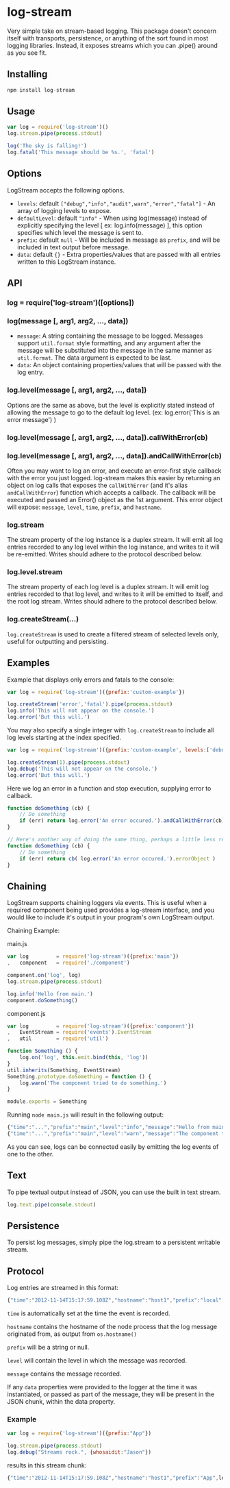 # log-stream

Very simple take on stream-based logging. This package doesn't concern itself with 
transports, persistence, or anything of the sort found in most logging libraries. 
Instead, it exposes streams which you can .pipe() around as you see fit.

## Installing

``` js
npm install log-stream
```

## Usage

``` js
var log = require('log-stream')()
log.stream.pipe(process.stdout)

log('The sky is falling!')
log.fatal('This message should be %s.', 'fatal') 
```

## Options

LogStream accepts the following options.

- `levels`: default `["debug","info","audit",warn","error","fatal"]` - An array of logging levels to expose.
- `defaultLevel`: default `"info"` - When using log(message) instead of explicitly specifying the level 
[ ex: log.info(message) ], this option specifies which level the message is sent to.
- `prefix`: default `null` - Will be included in message as `prefix`, and will be included in text output before message.
- `data`: default `{}` - Extra properties/values that are passed with all entries written to this 
LogStream instance.


## API

### log = require('log-stream')([options])

### log(message [, arg1, arg2, ..., data])

- `message`: A string containing the message to be logged. Messages support `util.format` style 
formatting, and any argument after the message will be substituted into the message in the same manner 
as `util.format`. The data argument is expected to be last. 
- `data`: An object containing properties/values that will be passed with the log entry.

### log.level(message [, arg1, arg2, ..., data])

Options are the same as above, but the level is explicitly stated instead of allowing the message to 
go to the default log level. (ex: log.error('This is an error message') )

### log.level(message [, arg1, arg2, ..., data]).callWithError(cb)
### log.level(message [, arg1, arg2, ..., data]).andCallWithError(cb)

Often you may want to log an error, and execute an error-first style callback with the error you just 
logged. log-stream makes this easier by returning an object on log calls that exposes the `callWithError` 
(and it's alias `andCallWithError`) function which accepts a callback. The callback will be executed and 
passed an Error() object as the 1st argument. This error object will expose: `message`, `level`, `time`, 
`prefix`, and `hostname`.

### log.stream 

The stream property of the log instance is a duplex stream. It will emit all log entries recorded to any 
log level within the log instance, and writes to it will be re-emitted. Writes should adhere to the 
protocol described below.

### log.level.stream 

The stream property of each log level is a duplex stream. It will emit log entries recorded to that log 
level, and writes to it will be emitted to itself, and the root log stream. Writes should adhere to the 
protocol described below.

### log.createStream(...)

`log.createStream` is used to create a filtered stream of selected levels only, useful for outputting and 
persisting. 

## Examples

Example that displays only errors and fatals to the console: 

``` js
var log = require('log-stream')({prefix:'custom-example'})

log.createStream('error','fatal').pipe(process.stdout)
log.info('This will not appear on the console.')
log.error('But this will.')
``` 

You may also specify a single integer with `log.createStream` to include all log levels starting at the 
index specified.

``` js
var log = require('log-stream')({prefix:'custom-example', levels:['debug','error','fatal']})

log.createStream(1).pipe(process.stdout)
log.debug('This will not appear on the console.')
log.error('But this will.')
```

Here we log an error in a function and stop execution, supplying error to callback.

``` js
function doSomething (cb) {
    // Do something
    if (err) return log.error('An error occured.').andCallWithError(cb)
}

// Here's another way of doing the same thing, perhaps a little less readable
function doSomething (cb) {
    // Do something
    if (err) return cb( log.error('An error occured.').errorObject )
}
```

## Chaining

LogStream supports chaining loggers via events. This is useful when a required component being used 
provides a log-stream interface, and you would like to include it's output in your program's own LogStream 
output. 

Chaining Example:

main.js

``` js
var log         = require('log-stream')({prefix:'main'})
,   component   = require('./component')

component.on('log', log)
log.stream.pipe(process.stdout)

log.info('Hello from main.')
component.doSomething()
```

component.js

``` js
var log         = require('log-stream')({prefix:'component'})
,   EventStream = require('events').EventStream
,   util        = require('util')

function Something () {
    log.on('log', this.emit.bind(this, 'log'))
}
util.inherits(Something, EventStream)
Something.prototype.doSomething = function () {
    log.warn('The component tried to do something.')
}

module.exports = Something
```

Running `node main.js` will result in the following output:

``` js
{"time":"...","prefix":"main","level":"info","message":"Hello from main.","data":{}}
{"time":"...","prefix":"main","level":"warn","message":"The component tried to do something.","data":{}}
```

As you can see, logs can be connected easily by emitting the log events of one to the other.

## Text

To pipe textual output instead of JSON, you can use the built in text stream. 

``` js
log.text.pipe(console.stdout)
```

## Persistence

To persist log messages, simply pipe the log.stream to a persistent writable stream.

## Protocol

Log entries are streamed in this format:

``` js
{"time":"2012-11-14T15:17:59.108Z","hostname":"host1","prefix":"local","level":"info","message":"The sky is falling!","data":{}}
```

`time` is automatically set at the time the event is recorded. 

`hostname` contains the hostname of the node process that the log message originated from, as output from 
`os.hostname()`

`prefix` will be a string or null.

`level` will contain the level in which the message was recorded.

`message` contains the message recorded. 

If any `data` properties were provided to the logger at the time it was instantiated, or passed 
as part of the message, they will be present in the JSON chunk, within the data property.

### Example

``` js
var log = require('log-stream')({prefix:"App"})

log.stream.pipe(process.stdout)
log.debug("Streams rock.", {whosaidit:"Jason"})
```

results in this stream chunk:

``` js
{"time":"2012-11-14T15:17:59.108Z","hostname":"host1","prefix":"App",level":"debug","message":"Streams rock.","data":{"whosaidit":"Jason"}}
```
